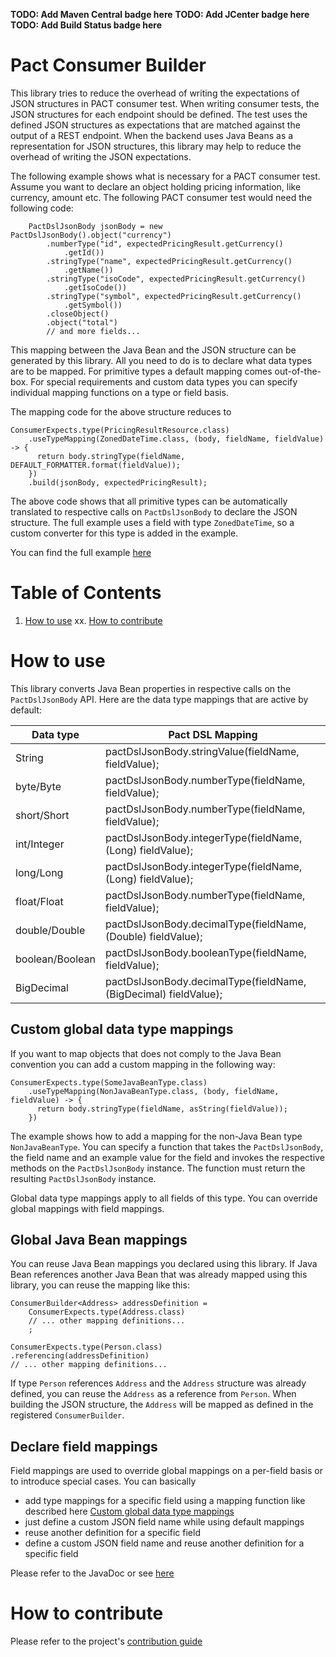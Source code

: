 __TODO: Add Maven Central badge here__
__TODO: Add JCenter badge here__
__TODO: Add Build Status badge here__

# Pact Consumer Builder

This library tries to reduce the overhead of writing the expectations of JSON structures in PACT consumer test. When writing consumer tests, the JSON structures for each endpoint should be defined. The test uses the defined JSON structures as expectations that are matched against the output of a REST endpoint. When the backend uses Java Beans as a representation for JSON structures, this library may help to reduce the overhead of writing the JSON expectations.

The following example shows what is necessary for a PACT consumer test. Assume you want to declare an object holding pricing information, like currency, amount etc. The following PACT consumer test would need the following code:

```
    PactDslJsonBody jsonBody = new PactDslJsonBody().object("currency")
        .numberType("id", expectedPricingResult.getCurrency()
            .getId())
        .stringType("name", expectedPricingResult.getCurrency()
            .getName())
        .stringType("isoCode", expectedPricingResult.getCurrency()
            .getIsoCode())
        .stringType("symbol", expectedPricingResult.getCurrency()
            .getSymbol())
        .closeObject()
        .object("total")
        // and more fields...
``` 

This mapping between the Java Bean and the JSON structure can be generated by this library. All you need to do is to declare what data types are to be mapped. For primitive types a default mapping comes out-of-the-box. For special requirements and custom data types you can specify individual mapping functions on a type or field basis.

The mapping code for the above structure reduces to
```
ConsumerExpects.type(PricingResultResource.class)
    .useTypeMapping(ZonedDateTime.class, (body, fieldName, fieldValue) -> {
      return body.stringType(fieldName, DEFAULT_FORMATTER.format(fieldValue));
    })
    .build(jsonBody, expectedPricingResult);
``` 

The above code shows that all primitive types can be automatically translated to respective calls on `PactDslJsonBody` to declare the JSON structure. The full example uses a field with type `ZonedDateTime`, so a custom converter for this type is added in the example.

You can find the full example [here](src/test/java/com/remondis/cdc/consumer/pactbuilder/testcase/PactFromBeanTest.java)

# Table of Contents
1. [How to use](#how-to-use)
xx. [How to contribute](#how-to-contribute)

# How to use

This library converts Java Bean properties in respective calls on the `PactDslJsonBody` API. Here are the data type mappings that are active by default:

| Data type        | Pact DSL Mapping                                                 |
|-----------------|------------------------------------------------------------------|
| String          | pactDslJsonBody.stringValue(fieldName, fieldValue);              |
| byte/Byte       | pactDslJsonBody.numberType(fieldName, fieldValue);               |
| short/Short     | pactDslJsonBody.numberType(fieldName, fieldValue);               |
| int/Integer     | pactDslJsonBody.integerType(fieldName, (Long) fieldValue);       |
| long/Long       | pactDslJsonBody.integerType(fieldName, (Long) fieldValue);       |
| float/Float     | pactDslJsonBody.numberType(fieldName, fieldValue);               |
| double/Double   | pactDslJsonBody.decimalType(fieldName, (Double) fieldValue);     |
| boolean/Boolean | pactDslJsonBody.booleanType(fieldName, fieldValue);              |
| BigDecimal      | pactDslJsonBody.decimalType(fieldName, (BigDecimal) fieldValue); |

## Custom global data type mappings

If you want to map objects that does not comply to the Java Bean convention you can add a custom mapping in the following way:
```
ConsumerExpects.type(SomeJavaBeanType.class)
    .useTypeMapping(NonJavaBeanType.class, (body, fieldName, fieldValue) -> {
      return body.stringType(fieldName, asString(fieldValue));
    })
```
The example shows how to add a mapping for the non-Java Bean type `NonJavaBeanType`. You can specify a function that takes the `PactDslJsonBody`, the field name and an example value for the field and invokes the respective methods on the `PactDslJsonBody` instance. The function must return the resulting `PactDslJsonBody` instance.

Global data type mappings apply to all fields of this type. You can override global mappings with field mappings.

## Global Java Bean mappings

You can reuse Java Bean mappings you declared using this library. If Java Bean references another Java Bean that was already mapped using this library, you can reuse the mapping like this:

```
ConsumerBuilder<Address> addressDefinition = 
    ConsumerExpects.type(Address.class)
    // ... other mapping definitions...
    ;

ConsumerExpects.type(Person.class)
.referencing(addressDefinition)
// ... other mapping definitions...
```
If type `Person` references `Address` and the `Address` structure was already defined, you can reuse the `Address` as a reference from `Person`. When building the JSON structure, the `Address` will be mapped as defined in the registered `ConsumerBuilder`.

## Declare field mappings

 Field mappings are used to override global mappings on a per-field basis or to introduce special cases. You can basically 
 
 * add type mappings for a specific field using a mapping function like described here [Custom global data type mappings](custom-global-data-type-mappings)
 * just define a custom JSON field name while using default mappings
 * reuse another definition for a specific field
 * define a custom JSON field name and reuse another definition for a specific field
 
 Please refer to the JavaDoc or see [here](/src/main/java/com/remondis/cdc/consumer/pactbuilder/FieldBuilder.java)
 

# How to contribute
Please refer to the project's [contribution guide](CONTRIBUTE.md)

